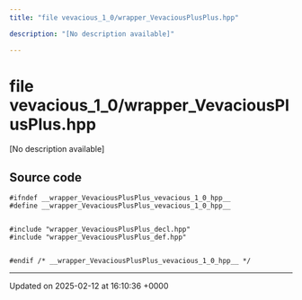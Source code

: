 ```yaml
---
title: "file vevacious_1_0/wrapper_VevaciousPlusPlus.hpp"

description: "[No description available]"

---
```


# file vevacious_1_0/wrapper_VevaciousPlusPlus.hpp

[No description available]




## Source code

```
#ifndef __wrapper_VevaciousPlusPlus_vevacious_1_0_hpp__
#define __wrapper_VevaciousPlusPlus_vevacious_1_0_hpp__


#include "wrapper_VevaciousPlusPlus_decl.hpp"
#include "wrapper_VevaciousPlusPlus_def.hpp"


#endif /* __wrapper_VevaciousPlusPlus_vevacious_1_0_hpp__ */
```


-------------------------------

Updated on 2025-02-12 at 16:10:36 +0000
